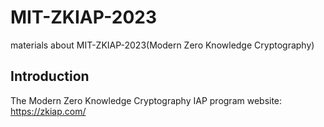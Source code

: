 # MIT-ZKIAP-2023
materials about MIT-ZKIAP-2023(Modern Zero Knowledge Cryptography)

## Introduction

The Modern Zero Knowledge Cryptography IAP program website: https://zkiap.com/

